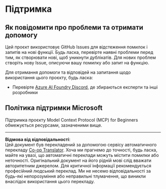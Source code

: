 <!--
CO_OP_TRANSLATOR_METADATA:
{
  "original_hash": "368870f8ab79f903ad80b6a985829516",
  "translation_date": "2025-09-18T21:43:23+00:00",
  "source_file": "SUPPORT.md",
  "language_code": "uk"
}
-->
# Підтримка

## Як повідомити про проблеми та отримати допомогу  

Цей проєкт використовує GitHub Issues для відстеження помилок і запитів на нові функції. Будь ласка, перевірте наявні 
проблеми перед тим, як створювати нові, щоб уникнути дублікатів. Для нових проблем створіть нову Issue, описуючи вашу помилку або 
запит на функцію.

Для отримання допомоги та відповідей на запитання щодо використання цього проєкту, будь ласка:
- Перевірте [Azure AI Foundry Discord](https://discord.com/invite/ByRwuEEgH4), де збираються експерти та інші розробники

## Політика підтримки Microsoft  

Підтримка проєкту Model Context Protocol (MCP) for Beginners обмежується ресурсами, зазначеними вище.

---

**Відмова від відповідальності**:  
Цей документ був перекладений за допомогою сервісу автоматичного перекладу [Co-op Translator](https://github.com/Azure/co-op-translator). Хоча ми прагнемо до точності, будь ласка, майте на увазі, що автоматичні переклади можуть містити помилки або неточності. Оригінальний документ на його рідній мові слід вважати авторитетним джерелом. Для критичної інформації рекомендується професійний людський переклад. Ми не несемо відповідальності за будь-які непорозуміння або неправильні тлумачення, що виникли внаслідок використання цього перекладу.
